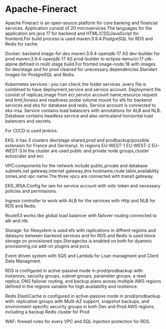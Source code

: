 # Apache-Fineract

Apache Fineract is an open-source platform for core banking and financial services. Application consist of 20 microservices.The languages for the application are java 17 for backend and HTML/CSS/JavaScript for frontend.For build process is used maven:3.9.4.PostgreSQL for RDS and Redis for cache.

Docker: backend image-for dev maven:3.9.4-openjdk-17 AS dev-builder for prod maven:3.9.4-openjdk-17 AS prod-builder to eclipse-temurin:17-jdk-alpine defined in multi stage build.For fronted image-node:18 with images for dev/stage and for prod cleaned for unecessary dependencies.Standart images for PostgreSQL and Redis.

Kubernetes services : you can check the folder services ,every file is combined to have deployment,service and service account. Deployment file consist of replicas,image from ecr,service account name,resource request and limit,livness and readiness probe volume mount for efs for backend services and ebs for database and redis. Service account is connected to eks-irsa. Service contains load balancers with annotations for ALB and NLB. Database contains headless service and also verticaland horizontal load balancers and secrets.

For CI/CD is used jenkins.

EKS: it has 3 clusters dev/stage shared,prod and prodbackup(possible extension for France and Germany). In regions EU-WEST-1 EU-WEST-2 EU-WEST-3.In the cluster are used public and private node groups,cluster autoscaler and ecr.

VPC:components for the network include public,private and database subnets,nat gateway,internet gateway,dns hostname,route table,availability zones,and vpc name.The three vpcs are connected with transit gateway.

EKS_IRSA:Config for iam for service account with oidc token and necessary policies and permissions.

Ingress controller to work with ALB for the services with Http and NLB for RDS and Redis.

Route53 works like global load balancer with failover routing connected to alb and nlb.

Storage: for filesystem is used efs with replications in diffrent regions and datasync between backend services and for RDS and Redis is used block storage on provisioned iops.Storageclss is enabled on both for dyanmic provisioning,csi add-on plugins and pvcs.

Event driven system with SQS and Lambda for Loan managment and Client Data Managment.

RDS is configured in active-passive mode in prod/prodbackup with: instances, security groups, subnet groups, parameter groups, a read replica, DNS failover routing, and backup plans across multiple AWS regions defined in the regions variable for high availability and resilience.

Redis ElastiCache is configured in active-passive mode in prod/prodbackup with: replication groups with Multi-AZ support, snapshot backups, and environment-specific security groups in both Dev and Prod AWS regions, including a backup Redis cluster for Prod

WAF: firewall rules for every VPC and SQL injection protection for RDS.
